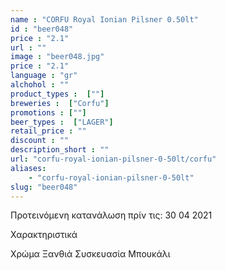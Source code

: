 ```yaml
---
name : "CORFU Royal Ionian Pilsner 0.50lt"
id : "beer048"
price : "2.1"
url : ""
image : "beer048.jpg"
price : "2.1"
language : "gr"
alchohol : ""
product_types :  [""]
breweries :  ["Corfu"]
promotions : [""]
beer_types :  ["LAGER"]
retail_price : ""
discount : ""
description_short : ""
url: "corfu-royal-ionian-pilsner-0-50lt/corfu"
aliases: 
    - "corfu-royal-ionian-pilsner-0-50lt"
slug: "beer048"
---
```


Προτεινόμενη κατανάλωση πρίν τις: 30 04 2021

Χαρακτηριστικά

Χρώμα
Ξανθιά
Συσκευασία
Μπουκάλι